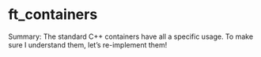 # ft_containers

Summary:
The standard C++ containers have all a specific usage.
To make sure I understand them, let’s re-implement them!

